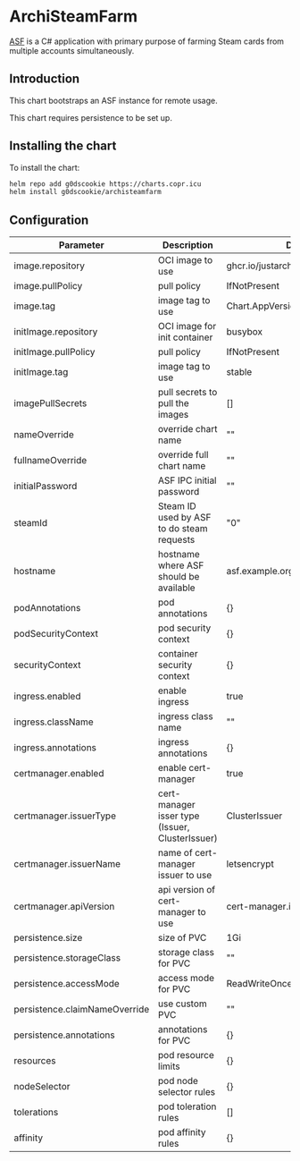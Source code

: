 # ArchiSteamFarm

[ASF](https://github.com/JustArchiNET/ArchiSteamFarm) is a C# application with primary purpose of farming Steam cards from multiple accounts simultaneously.

## Introduction

This chart bootstraps an ASF instance for remote usage.

This chart requires persistence to be set up.

## Installing the chart

To install the chart:

```sh
helm repo add g0dscookie https://charts.copr.icu
helm install g0dscookie/archisteamfarm
```

## Configuration

| Parameter | Description | Default |
| --------- | ----------- | ------- |
| image.repository | OCI image to use | ghcr.io/justarchinet/archisteamfarm |
| image.pullPolicy | pull policy | IfNotPresent |
| image.tag | image tag to use | Chart.AppVersion |
| initImage.repository | OCI image for init container | busybox |
| initImage.pullPolicy | pull policy | IfNotPresent |
| initImage.tag | image tag to use | stable |
| imagePullSecrets | pull secrets to pull the images | [] |
| nameOverride | override chart name | "" |
| fullnameOverride | override full chart name | "" |
| initialPassword | ASF IPC initial password | "" |
| steamId | Steam ID used by ASF to do steam requests | "0" |
| hostname | hostname where ASF should be available | asf.example.org |
| podAnnotations | pod annotations | {} |
| podSecurityContext | pod security context | {} |
| securityContext | container security context | {} |
| ingress.enabled | enable ingress | true |
| ingress.className | ingress class name | "" |
| ingress.annotations | ingress annotations | {} |
| certmanager.enabled | enable cert-manager | true |
| certmanager.issuerType | cert-manager isser type (Issuer, ClusterIssuer) | ClusterIssuer |
| certmanager.issuerName | name of cert-manager issuer to use | letsencrypt |
| certmanager.apiVersion | api version of cert-manager to use | cert-manager.io/v1 |
| persistence.size | size of PVC | 1Gi
| persistence.storageClass | storage class for PVC | "" |
| persistence.accessMode | access mode for PVC | ReadWriteOnce |
| persistence.claimNameOverride | use custom PVC | "" |
| persistence.annotations | annotations for PVC | {} |
| resources | pod resource limits | {} |
| nodeSelector | pod node selector rules | {} |
| tolerations | pod toleration rules | [] |
| affinity | pod affinity rules | {} |
